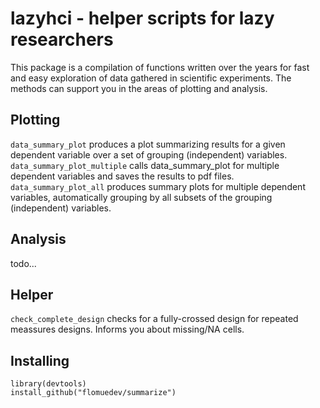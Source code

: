 # lazyhci - helper scripts for lazy researchers
This package is a compilation of functions written over the years for fast and easy exploration of data gathered in scientific experiments. The methods can support you in the areas of plotting and analysis.

## Plotting

`data_summary_plot` produces a plot summarizing results for a given dependent variable over a set of grouping (independent) variables.
`data_summary_plot_multiple` calls data_summary_plot for multiple dependent variables and saves the results to pdf files.
`data_summary_plot_all` produces summary plots for multiple dependent variables, automatically grouping by all subsets of the grouping (independent) variables.

## Analysis

todo...

## Helper
`check_complete_design` checks for a fully-crossed design for repeated meassures designs. Informs you about missing/NA cells.

## Installing
```
library(devtools)
install_github("flomuedev/summarize")
```
